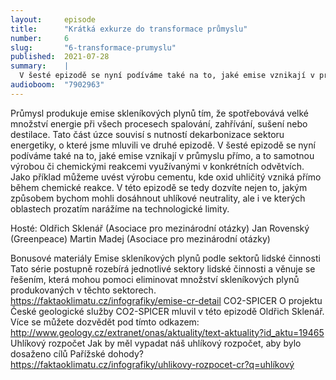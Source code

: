```yaml
---
layout:     episode
title:      "Krátká exkurze do transformace průmyslu"
number:     6
slug:       "6-transformace-prumyslu"
published:  2021-07-28
summary:    |
  V šesté epizodě se nyní podíváme také na to, jaké emise vznikají v průmyslu přímo, a to samotnou výrobou či chemickými reakcemi využívanými v konkrétních odvětvích. Jako příklad můžeme uvést výrobu cementu, kde oxid uhličitý vzniká přímo během chemické reakce.
audioboom:  "7902963"
---
```

Průmysl produkuje emise skleníkových plynů tím, že spotřebovává velké množství energie při všech procesech spalování, zahřívání, sušení nebo destilace. Tato část úzce souvisí s nutností dekarbonizace sektoru energetiky, o které jsme mluvili ve druhé epizodě.
V šesté epizodě se nyní podíváme také na to, jaké emise vznikají v průmyslu přímo, a to samotnou výrobou či chemickými reakcemi využívanými v konkrétních odvětvích. Jako příklad můžeme uvést výrobu cementu, kde oxid uhličitý vzniká přímo během chemické reakce.
V této epizodě se tedy dozvíte nejen to, jakým způsobem bychom mohli dosáhnout uhlíkové neutrality, ale i ve kterých oblastech prozatím narážíme na technologické limity.

Hosté:
Oldřich Sklenář (Asociace pro mezinárodní otázky)
Jan Rovenský (Greenpeace)
Martin Madej (Asociace pro mezinárodní otázky)

Bonusové materiály
Emise skleníkových plynů podle sektorů lidské činnosti
Tato série postupně rozebírá jednotlivé sektory lidské činnosti a věnuje se řešením, která mohou pomoci eliminovat množství skleníkových plynů produkovaných v těchto sektorech.
https://faktaoklimatu.cz/infografiky/emise-cr-detail
CO2-SPICER
O projektu České geologické služby CO2-SPICER mluvil v této epizodě Oldřich Sklenář. Více se můžete dozvědět pod tímto odkazem:
http://www.geology.cz/extranet/onas/aktuality/text-aktuality?id_aktu=19465
Uhlíkový rozpočet
Jak by měl vypadat náš uhlíkový rozpočet, aby bylo dosaženo cílů Pařížské dohody?
https://faktaoklimatu.cz/infografiky/uhlikovy-rozpocet-cr?q=uhlíkový
